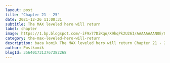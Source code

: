 ```yaml
---
layout: post 
title: "Chapter 21 - 25"
date: 2021-12-26 11:00:31
subtitle: The MAX leveled hero will return
label: chapter
image: https://1.bp.blogspot.com/-iF9x77DiKqo/X9hqPk2U26I/AAAAAAAAN0E/0HtSB9O3S0kCdwDX4gjq_L6NW7rhWI9EwCLcBGAsYHQ/s72-c/IMG_20201026_220352.webp
category: the-max-leveled-hero-will-return
description: baca komik The MAX leveled hero will return Chapter 21 - 25 bahasa indonesia 
author: Postkomik
blogId: 3564017313767382268
---
```

